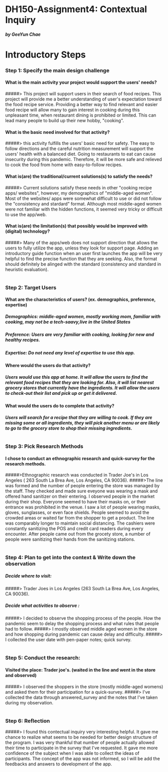 # DH150-Assignment4: Contextual Inquiry
##### by GeeYun Chae 
#

# Introductory Steps
### Step 1: Specify the main design challenge
#### **What is the main activity your project would support the users' needs?**
#####> This project will support users in their search of food recipes. This project will provide me a better understanding of user's expectation toward the food recipe service. Providing a better way to find relevant and easier food recipe will allow many to gain interest in cooking during this unpleasant time, when restaurant dining is prohibited or limited. This can lead many people to build up their new hobby, "cooking".
#### **What is the basic need involved for that activity?**
#####> this activity fulfills the users' basic need for safety. The easy to follow directions and the careful nutrition measurement will support the users' health with a balanced diet. Going to restaurants to eat can cause insecurity during this pandemic. Therefore, it will be more safe and relieved to cook the food from home with easy-to-follow recipes. 
#### **What is(are) the traditional/current solutions(s) to satisfy the needs?**
#####> Current solutions satisfy these needs in other "cooking recipe apps/ websites", however, my demographics of "middle-aged women". Most of the websites/ apps were somewhat difficult to use or did not follow the "consistency and stardard" format. Although most middle-aged women were not familiar with the hidden functions, it seemed very tricky or difficult to use the app/web.
#### **What is(are) the limitation(s) that possibly would be improved with (digital) technology?**
#####> Many of the apps/web does not support direction that allows the users to fully utilize the app, unless they look for support page. Adding an introductory guide function when an user first launches the app will be very helpful to find the precise function that they are seeking. Also, the format should definitely be alinged with the standard (consistency and standard in heuristic evaluation).
#

### Step 2: Target Users
#### What are the characteristics of users? (ex. demographics, preference, expertise) 
##### Demographics: middle-aged women, mostly working mom, familiar with cooking, may not be a tech-saavy,live in the United States
##### Preference: Users are very familiar with cooking, looking for new and healthy recipes. 
##### Expertise: Do not need any level of expertise to use this app.
#### Where would the users do that activity?
##### Users would use this app at home. It will allow the users to find the relevant food recipes that they are looking for. Also, it will list nearest grocery stores that currently have the ingredients. It will allow the users to check-out their list and pick up or get it delivered. 
#### What would the users do to complete that activity?
##### Users will search for a recipe that they are willing to cook. If they are missing some or all ingredients, they will pick another menu or are likely to go to the grocery store to shop their missing ingredients. 
#

### Step 3: Pick Research Methods
#### I chose to conduct an ethnographic research and quick-survey for the research methods.
#####>Ethnographic research was conducted in Trader Joe's in Los Angeles ( 263 South La Brea Ave, Los Angeles, CA 90036). 
#####>The line was formed and the number of people entering the store was managed by the staff. They checked and made sure eveyone was wearing a mask and offered hand sanitizer on their entering. I observed people in the market during their shop. Everyone seemed to have their masks on, or their entrance was prohibited in the venue. I saw a lot of people wearing masks, gloves, sunglasses, or even face shields. People seemed to avoid the crowded areas or waited far from the shopper to get a product. The line was comparably longer to maintain social distancing. The cashiers were constantly sanitizing the POS and credit card readers during every encounter. After people came out from the grocety store, a number of people were sanitizing their hands from the sanitizing stations. 
#

### Step 4: Plan to get into the context & Write down the observation
##### **Decide where to visit**:
#####> Trader Joes in Los Angeles (263 South La Brea Ave, Los Angeles, CA 90036).
##### **Decide what activities to observe** : 
#####> I decided to observe the shopping process of the people. How the pandemic seem to delay the shopping process and what rules that people had to follow. 
#####> I mostly observed middle aged women in the store and how shopping during pandemic can cause delay and difficulty.
#####> I collected the user date with pen-paper notes; quick survey.
# 

### Step 5: Conduct the research:
#### **Visited the place**: Trader joe's. (waited in the line and went in the store and observed)
#####> I observed the shoppers in the store (mostly middle-aged womens) and asked them for their participation for a quick-survey.
#####> I've collected the data through answered_survey and the notes that I've taken during my observation.
#

### Step 6: Reflection
#####> I found this contectual inquiry very interesting helpful. It gave me chance to realize what seems to be needed for better design structure of the program. I was very thankful that number of people actually allowed their time to participate in the survey that I've requested. It gave me more confidence of the subject when I was able to collect the ideas of participants. The concept of the app was not informed, so I will be add the feedbacks and answers to development of the app. 
